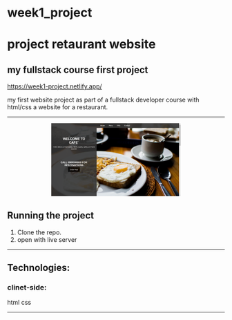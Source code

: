 # week1_project
# project retaurant website
## my fullstack course first project 
 
 https://week1-project.netlify.app/
 
 my first website project as part of a fullstack developer course with html/css
 a website for a restaurant.

***

<p align="center"><img src="./Screenshot .png" width="300" /></p>



## Running the project

1. Clone the repo.
2. open with live server


***

## Technologies:

### clinet-side:
html
css

***

